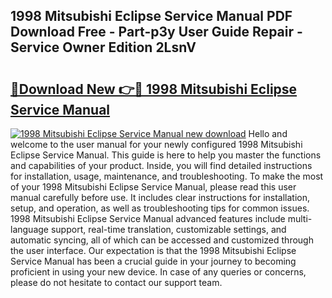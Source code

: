 ## 1998 Mitsubishi Eclipse Service Manual PDF Download Free - Part-p3y User Guide Repair - Service Owner Edition 2LsnV

# <h2><a href="http://bc45631.oget.top/?id=1998+Mitsubishi+Eclipse+Service+Manual">🔗Download New 👉🔴 1998 Mitsubishi Eclipse Service Manual</a></h2>

[![1998 Mitsubishi Eclipse Service Manual new download](https://i.imgur.com/5g1atiW.png)](http://bc45631.oget.top/?id=1998+Mitsubishi+Eclipse+Service+Manual)
Hello and welcome to the user manual for your newly configured 1998 Mitsubishi Eclipse Service Manual. This guide is here to help you master the functions and capabilities of your product. Inside, you will find detailed instructions for installation, usage, maintenance, and troubleshooting. To make the most of your 1998 Mitsubishi Eclipse Service Manual, please read this user manual carefully before use. It includes clear instructions for installation, setup, and operation, as well as troubleshooting tips for common issues. 1998 Mitsubishi Eclipse Service Manual advanced features include multi-language support, real-time translation, customizable settings, and automatic syncing, all of which can be accessed and customized through the user interface. Our expectation is that the 1998 Mitsubishi Eclipse Service Manual has been a crucial guide in your journey to becoming proficient in using your new device. In case of any queries or concerns, please do not hesitate to contact our support team.
